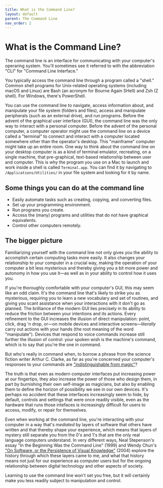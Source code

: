 ```yaml
---
title: What is the Command Line?
layout: default
parent: The Command Line
nav_order: 2
---
```

# What is the Command Line? 

The command line is an interface for communicating with your computer's operaring system. You'll sometimes see it referred to with the abbreviation "CLI" for "Command Line Interface."

You typically access the command line through a program called a "shell." Common shell programs for Unix-related operating systems (including macOS and Linux) are Bash (an acronym for Bourne Again SHell) and Zsh (Z shell). For Windows, there's PowerShell.

You can use the command line to navigate, access information about, and manipulate your file system (folders and files), access and manipulate peripherals (such as an external drive), and run programs. Before the advent of the graphical user interface (GUI), the command line was the only way to interact with a personal computer. Before the advent of the personal computer, a computer operator might use the command line on a device called a "terminal" to connect and interact with a computer located somewhere other than the operator's desktop. This "mainframe" computer might take up an entire room. One way to think about the command line on your desktop computer is as a kind of terminal emulator, recreating, on a single machine, that pre-graphical, text-based relationship between user and computer. This is why the program you use on a Mac to launch and work inside a shell is called `Terminal.app`. You can find it by navigating to `/Applications/Utilities/` in your file system and looking for it by name.

## Some things you can do at the command line

- Easily automate tasks such as creating, copying, and converting files.
- Set up your programming environment.
- Run programs you create.
- Access the (many) programs and utilities that do not have graphical equivalents.
- Control other computers remotely.

## The bigger picture

Familiarizing yourself with the command line not only gives you the ability to accomplish certain computing tasks more easily. It also changes your relationship to your computer in a crucial way, making the operation of your computer a bit less mysterious and thereby giving you a bit more power and autonomy in how you use it&mdash;as well as in your ability to control how it uses you.

If you're thoroughly comfortable with your computer's GUI, this may seem like an odd claim. It's the command line that's likely to strike you as mysterious, requiring you to learn a new vocabulary and set of routines, and giving you scant assistance when your interactions with it don't go as planned. The brilliance of the modern GUI lies precisely in its ability to reduce the friction between your intentions and its actions. Every refinement to the GUI increases the illusion of direct manipulation: point, click, drag 'n drop, or&mdash;on mobile devices and interactive screens&mdash;*literally* carry out actions with your hands (the root meaning of the word "manipulate"). Devices that respond to voice commands increase still further the illusion of control: your spoken wish is the machine's command, which is to say that you're the one *in* command.

But who's really in command when, to borrow a phrase from the science fiction writer Arthur C. Clarke, as far as you're concerned your computer's responses to your commands are ["indistinguishable from magic"](https://en.wikipedia.org/wiki/Clarke%27s_three_laws)? 

The truth is that even as modern computer interfaces put increasing power at our fingertips, they also increase the power of those who design them, in part by burnishing their own self-image as magicians, but also by enabling them to define the horizon of possibility we see in our own devices. It's perhaps no accident that these interfaces increasingly seem to hide, by default, controls and settings that were once readily visible, even as the hardware that runs those intefaces is increasingly difficult for users to access, modify, or repair for themselves.

Even when working at the command line, you're interacting with your computer in a way that's *mediated* by layers of software that others have written and that thereby shape your experience, which means that layers of mystery still separate you from the 0's and 1's that are the only real language computers understand. In very different ways, Neal Stepenson's essay "In the Beginning Was the Command Line" (1999) and Wendy Chun's ["On Software, or the Persistence of Visual Knowledge"](https://direct.mit.edu/grey/article/doi/10.1162/1526381043320741/10837/On-Software-or-the-Persistence-of-Visual-Knowledge) (2004) explore the history through which these layers came to me, and what that history means not just for our experience as computer users but for the ongoing relationship between digital technology and other aspects of society.

Learning to use the command line won't set you free, but it will certainly make you less readily subject to manipulation and control.